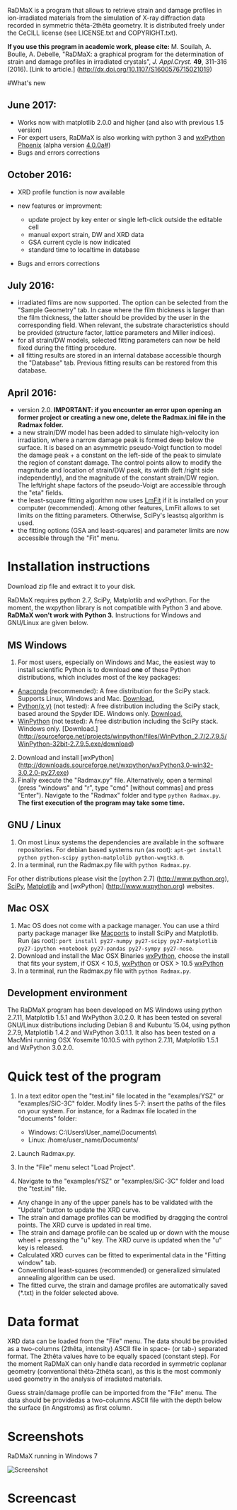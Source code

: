 RaDMaX is a program that allows to retrieve strain and damage profiles in ion-irradiated materials from the simulation of X-ray diffraction data recorded in symmetric thêta-2thêta geometry. It is distributed freely under the CeCILL license (see LICENSE.txt and COPYRIGHT.txt).

**If you use this program in academic work, please cite:**
M. Souilah, A. Boulle, A. Debelle, "RaDMaX: a graphical program for the determination of strain and damage profiles in irradiated crystals", _J. Appl.Cryst._ **49**, 311-316 (2016). [Link to article.] (http://dx.doi.org/10.1107/S1600576715021019)

#What's new
## June 2017:
- Works now with matplotlib 2.0.0 and higher (and also with previous 1.5 version)
- For expert users, RaDMaX is also working with python 3 and [wxPython Phoenix](https://github.com/wxWidgets/Phoenix)  (alpha version [4.0.0a#](https://pypi.python.org/pypi/wxPython))
- Bugs and errors corrections

## October 2016:
- XRD profile function is now available
- new features or improvment:
  * update project by key enter or single left-click outside the editable cell
  * manual export strain, DW and XRD data
  * GSA current cycle is now indicated
  * standard time to localtime in database

- Bugs and errors corrections

## July 2016:
- irradiated films are now supported. The option can be selected from the "Sample Geometry" tab. In case where the film thickness is larger than the film thickness, the latter should be provided by the user in the corresponding field. When relevant, the substrate characteristics should be provided (structure factor, lattice parameters and Miller indices).
- for all strain/DW models, selected fitting parameters can now be held fixed during the fitting procedure.
- all fitting results are stored in an internal database accessible thourgh the "Database" tab. Previous fitting results can be restored from this database.

## April 2016:
- version 2.0. **IMPORTANT: if you encounter an error upon opening an former project or creating a new one, delete the Radmax.ini file in the Radmax folder.**
- a new strain/DW model has been added to simulate high-velocity ion irradiation, where a narrow damage peak is formed deep below the surface. It is based on an asymmetric pseudo-Voigt function to model the damage peak + a constant on the left-side of the peak to simulate the region of constant damage. The control points allow to modify the magnitude and location of strain/DW peak, its width (left /right side independently), and the magnitude of the constant strain/DW region. The left/right shape factors of the pseudo-Voigt are accessible through the "eta" fields.
- the least-square fitting algorithm now uses [LmFit](https://lmfit.github.io/lmfit-py/) if it is installed on your computer (recommended). Among other features, LmFit allows to set limits on the fitting parameters. Otherwise, SciPy's leastsq algorithm is used.
- the fitting options (GSA and least-squares) and parameter limits are now accessible through the "Fit" menu.

# Installation instructions
Download zip file and extract it to your disk.

RaDMaX requires python 2.7, SciPy, Matplotlib and wxPython. For the moment, the wxpython library is not compatible with Python 3 and above. **RaDMaX won't work with Python 3.** Instructions for Windows and GNU/Linux are given below.

## MS Windows
1. For most users, especially on Windows and Mac, the easiest way to install scientific Python is to download **one** of these Python distributions, which includes most of the key packages:
 
 * [Anaconda](http://continuum.io/downloads) (recommended): A free distribution for the SciPy stack. Supports Linux, Windows and Mac. [Download.](https://3230d63b5fc54e62148e-c95ac804525aac4b6dba79b00b39d1d3.ssl.cf1.rackcdn.com/Anaconda-2.3.0-Windows-x86.exe)
 * [Python(x,y)](http://python-xy.github.io/) (not tested): A free distribution including the SciPy stack, based around the Spyder IDE. Windows only. [Download.](http://ftp.ntua.gr/pub/devel/pythonxy/Python(x,y)-2.7.10.0.exe)
 * [WinPython](http://winpython.github.io/) (not tested): A free distribution including the SciPy stack. Windows only. [Download.] (http://sourceforge.net/projects/winpython/files/WinPython_2.7/2.7.9.5/WinPython-32bit-2.7.9.5.exe/download)


2. Download and install [wxPython] (http://downloads.sourceforge.net/wxpython/wxPython3.0-win32-3.0.2.0-py27.exe)
3. Finally execute the "Radmax.py" file. Alternatively, open a terminal (press "windows" and "r", type "cmd" [without commas] and press "Enter"). Navigate to the "Radmax" folder and type `python Radmax.py`. **The first execution of the program may take some time.**


## GNU / Linux
1. On most Linux systems the dependencies are available in the software repositories. For debian based systems run (as root): `apt-get install python python-scipy python-matplolib python-wxgtk3.0`. 
2. In a terminal, run the Radmax.py file with `python Radmax.py`.
 
For other distributions please visit the [python 2.7] (http://www.python.org), [SciPy](http://www.scipy.org), [Matplotlib](http://www.matplotlib.org) and [wxPython] (http://www.wxpython.org) websites.

## Mac OSX
1. Mac OS does not come with a package manager. You can use a third party package manager like [Macports](http://www.macports.org/) to install SciPy and Matplotlib.
Run (as root): `port install py27-numpy py27-scipy py27-matplotlib py27-ipython +notebook py27-pandas py27-sympy py27-nose`.
2. Download and install the Mac OSX Binaries [wxPython](http://www.wxpython.org/download.php#osx), choose the install that fits your system, if OSX < 10.5, [wxPython](http://sourceforge.net/projects/wxpython/files/wxPython/3.0.2.0/wxPython3.0-osx-3.0.2.0-carbon-py2.7.dmg/download?use_mirror=kent)
or OSX > 10.5 [wxPython](http://sourceforge.net/projects/wxpython/files/wxPython/3.0.2.0/wxPython3.0-osx-3.0.2.0-cocoa-py2.7.dmg/download?use_mirror=vorboss) 
3. In a terminal, run the Radmax.py file with `python Radmax.py`.

## Development environment
The RaDMaX program has been developed on MS Windows using python 2.7.11, Matplotlib 1.5.1 and WxPython 3.0.2.0.
It has been tested on several GNU/Linux distributions including Debian 8 and Kubuntu 15.04, using python 2.7.9, Matplotlib 1.4.2 and WxPython 3.0.1.1.
It also has been tested on a MacMini running OSX Yosemite 10.10.5 with python 2.7.11, Matplotlib 1.5.1 and WxPython 3.0.2.0.


# Quick test of the program
1. In a text editor open the "test.ini" file located in the "examples/YSZ" or "examples/SiC-3C" folder. Modify lines 5-7: insert the paths of the files on your system. For instance, for a Radmax file located in the "documents" folder:

   * Windows: C:\Users\User_name\Documents\
   * Linux: /home/user_name/Documents/
2. Launch Radmax.py.
3. In the "File" menu select "Load Project".
4. Navigate to the "examples/YSZ" or "examples/SiC-3C" folder and load the "test.ini" file.

* Any change in any of the upper panels has to be validated with the "Update" button to update the XRD curve.
* The strain and damage profiles can be modified by dragging the control points. The XRD curve is updated in real time.
* The strain and damage profile can be scaled up or down with the mouse wheel + pressing the "u" key. The XRD curve is updated when the "u" key is released.
* Calculated XRD curves can be fitted to experimental data in the "Fitting window" tab.
* Conventional least-squares (recommended) or generalized simulated annealing algorithm can be used.
* The fitted curve, the strain and damage profiles are automatically saved (*.txt) in the folder selected above. 

# Data format
XRD data can be loaded from the "File" menu. The data should be provided as a two-columns (2thêta, intensity) ASCII file in space- (or tab-) separated format. The 2thêta values have to be equally spaced (constant step). For the moment RaDMaX can only handle data recorded in symmetric coplanar geometry (conventional thêta-2thêta scan), as this is the most commonly used geometry in the analysis of irradiated materials.

Guess strain/damage profile can be imported from the "File" menu. The data should be providedas a two-columns ASCII file with the depth below the surface (in Angstroms) as first column.

# Screenshots
RaDMaX running in Windows 7

![Screenshot](https://raw.github.com/aboulle/RaDMaX/master/Screen1.png)

# Screencast
